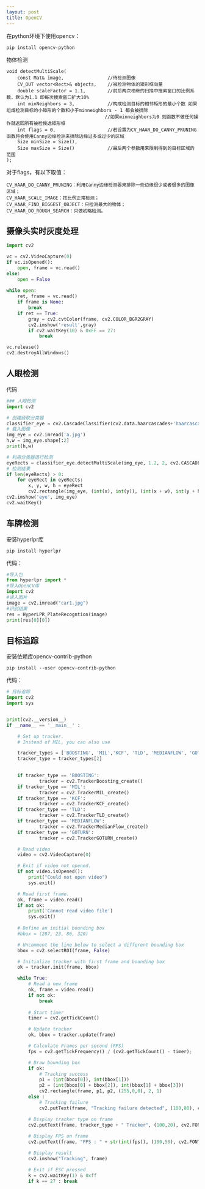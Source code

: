 ```yaml
---
layout: post
title: OpenCV
---
```


在python环境下使用opencv：

    pip install opencv-python

物体检测

    void detectMultiScale(
        const Mat& image,                //待检测图像
        CV_OUT vector<Rect>& objects,    //被检测物体的矩形框向量
        double scaleFactor = 1.1,        //前后两次相继的扫描中搜索窗口的比例系数，默认为1.1 即每次搜索窗口扩大10%
        int minNeighbors = 3,            //构成检测目标的相邻矩形的最小个数 如果组成检测目标的小矩形的个数和小于minneighbors - 1 都会被排除
                                        //如果minneighbors为0 则函数不做任何操作就返回所有被检候选矩形框
        int flags = 0,                   //若设置为CV_HAAR_DO_CANNY_PRUNING 函数将会使用Canny边缘检测来排除边缘过多或过少的区域 
        Size minSize = Size(),              
        Size maxSize = Size()            //最后两个参数用来限制得到的目标区域的范围     
    );


对于flags，有以下取值：

    CV_HAAR_DO_CANNY_PRUNING：利用Canny边缘检测器来排除一些边缘很少或者很多的图像区域；
    CV_HAAR_SCALE_IMAGE：按比例正常检测；
    CV_HAAR_FIND_BIGGEST_OBJECT：只检测最大的物体；
    CV_HAAR_DO_ROUGH_SEARCH：只做初略检测。

## 摄像头实时灰度处理

```python
import cv2

vc = cv2.VideoCapture(0)
if vc.isOpened():
    open, frame = vc.read()
else:
    open = False
    
while open:
    ret, frame = vc.read()
    if frame is None:
        break
    if ret == True:
        gray = cv2.cvtColor(frame, cv2.COLOR_BGR2GRAY)
        cv2.imshow('result',gray)
        if cv2.waitKey(10) & 0xFF == 27:
            break

vc.release()
cv2.destroyAllWindows()
```

## 人眼检测

代码

```python
### 人眼检测
import cv2

# 创建级联分类器
classifier_eye = cv2.CascadeClassifier(cv2.data.haarcascades+'haarcascade_eye.xml')
# 载入图像
img_eye = cv2.imread('a.jpg')
h,w = img_eye.shape[:2]
print(h,w)

# 利用分类器进行检测
eyeRects = classifier_eye.detectMultiScale(img_eye, 1.2, 2, cv2.CASCADE_DO_CANNY_PRUNING, (w//20, w//20))
# 检测结果
if len(eyeRects) > 0:
    for eyeRect in eyeRects:
        x, y, w, h = eyeRect
        cv2.rectangle(img_eye, (int(x), int(y)), (int(x + w), int(y + h)), (0, 255, 255), 2, 8)
cv2.imshow('eye', img_eye)
cv2.waitKey()
```

## 车牌检测

安装hyperlpr库

    pip install hyperlpr

代码：

```python
#导入包
from hyperlpr import *
#导入OpenCV库
import cv2
#读入图片
image = cv2.imread("car1.jpg")
#识别结果
res = HyperLPR_PlateRecogntion(image)
print(res[0][0])
```

## 目标追踪 

安装依赖库opencv-contrib-python

    pip install --user opencv-contrib-python

代码：

```python
# 目标追踪
import cv2
import sys


print(cv2.__version__)
if __name__ == '__main__' :

    # Set up tracker.
    # Instead of MIL, you can also use

    tracker_types = ['BOOSTING', 'MIL','KCF', 'TLD', 'MEDIANFLOW', 'GOTURN']
    tracker_type = tracker_types[2]

    
    if tracker_type == 'BOOSTING':
            tracker = cv2.TrackerBoosting_create()
    if tracker_type == 'MIL':
            tracker = cv2.TrackerMIL_create()
    if tracker_type == 'KCF':
            tracker = cv2.TrackerKCF_create()
    if tracker_type == 'TLD':
            tracker = cv2.TrackerTLD_create()
    if tracker_type == 'MEDIANFLOW':
            tracker = cv2.TrackerMedianFlow_create()
    if tracker_type == 'GOTURN':
            tracker = cv2.TrackerGOTURN_create()

    # Read video
    video = cv2.VideoCapture(0)

    # Exit if video not opened.
    if not video.isOpened():
        print("Could not open video")
        sys.exit()

    # Read first frame.
    ok, frame = video.read()
    if not ok:
        print('Cannot read video file')
        sys.exit()
    
    # Define an initial bounding box
    #bbox = (287, 23, 86, 320)

    # Uncomment the line below to select a different bounding box
    bbox = cv2.selectROI(frame, False)

    # Initialize tracker with first frame and bounding box
    ok = tracker.init(frame, bbox)

    while True:
        # Read a new frame
        ok, frame = video.read()
        if not ok:
            break
        
        # Start timer
        timer = cv2.getTickCount()

        # Update tracker
        ok, bbox = tracker.update(frame)

        # Calculate Frames per second (FPS)
        fps = cv2.getTickFrequency() / (cv2.getTickCount() - timer);

        # Draw bounding box
        if ok:
            # Tracking success
            p1 = (int(bbox[0]), int(bbox[1]))
            p2 = (int(bbox[0] + bbox[2]), int(bbox[1] + bbox[3]))
            cv2.rectangle(frame, p1, p2, (255,0,0), 2, 1)
        else :
            # Tracking failure
            cv2.putText(frame, "Tracking failure detected", (100,80), cv2.FONT_HERSHEY_SIMPLEX, 0.75,(0,0,255),2)

        # Display tracker type on frame
        cv2.putText(frame, tracker_type + " Tracker", (100,20), cv2.FONT_HERSHEY_SIMPLEX, 0.75, (50,170,50),2);
    
        # Display FPS on frame
        cv2.putText(frame, "FPS : " + str(int(fps)), (100,50), cv2.FONT_HERSHEY_SIMPLEX, 0.75, (50,170,50), 2);

        # Display result
        cv2.imshow("Tracking", frame)

        # Exit if ESC pressed
        k = cv2.waitKey(1) & 0xff
        if k == 27 : break
```

